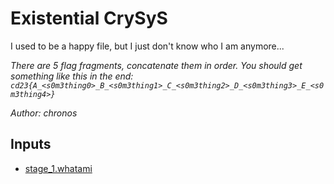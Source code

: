 # Existential CrySyS

I used to be a happy file, but I just don't know who I am anymore...

*There are 5 flag fragments, concatenate them in order. You should get something like this in the end: `cd23{A_<s0m3thing0>_B_<s0m3thing1>_C_<s0m3thing2>_D_<s0m3thing3>_E_<s0m3thing4>}`*

*Author: chronos*


## Inputs
- [stage_1.whatami](input/stage_1.whatami)

